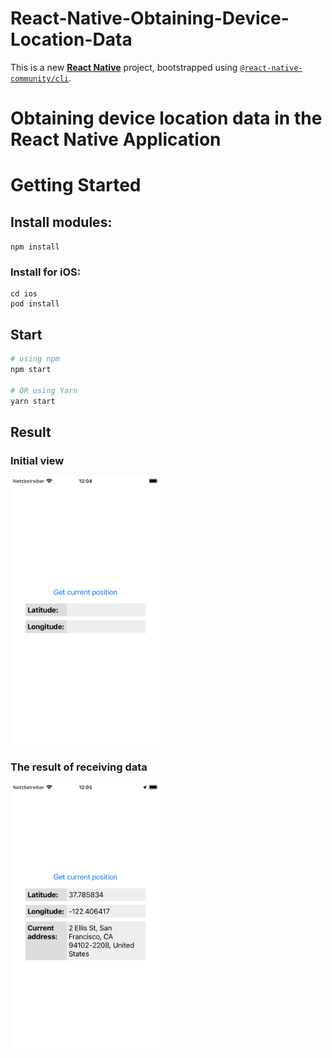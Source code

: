 # React-Native-Obtaining-Device-Location-Data


This is a new [**React Native**](https://reactnative.dev) project, bootstrapped using [`@react-native-community/cli`](https://github.com/react-native-community/cli).

# Obtaining device location data in the React Native Application

# Getting Started

## Install modules:

```npm install```

### Install for iOS:

```
cd ios
pod install
```

## Start

```bash
# using npm
npm start

# OR using Yarn
yarn start
```
## Result

### Initial view

<img src="https://github.com/zahoruiko/React-Native-Obtaining-Device-Location-Data/blob/main/promoImages/Screen-1.png" width="240" />

### The result of receiving data

<img src="https://github.com/zahoruiko/React-Native-Obtaining-Device-Location-Data/blob/main/promoImages/Screen-2.png" width="240" />
